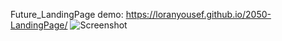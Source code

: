 Future_LandingPage
demo: https://loranyousef.github.io/2050-LandingPage/
![Screenshot](https://raw.githubusercontent.com/loranYousef/2050-LandingPage/main/screenshot.png)
